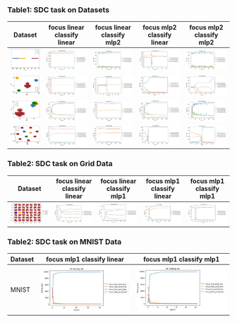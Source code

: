 
### Table1: SDC task on Datasets

| Dataset | focus linear classify linear  | focus linear classify mlp2  | focus mlp2 classify linear  | focus mlp2 classify mlp2 |
| - |     ------      |   --------------------------- |  ---------------------------  |----------------------- |
| <img src= ./plots/convex_instance_noise/ds1_data.png width="200">  | <img src= ./plots/SDC/t0_lin_lin.JPG width="450"> | <img src= ./plots/SDC/t0_lin_mlp2.JPG width="450"> |  <img src= ./plots/SDC/t0_mlp2_lin.JPG width="450"> | <img src= ./plots/SDC/t0_mlp2_mlp2.JPG width="450"> |
| <img src= ./plots/convex_instance_noise/ds2_data.png width="200">  | <img src= ./plots/SDC/t2_lin_lin.JPG width="450"> | <img src= ./plots/SDC/t2_lin_mlp2.JPG width="450"> |  <img src= ./plots/SDC/t2_mlp2_lin.JPG width="450"> | <img src= ./plots/SDC/t2_mlp2_mlp2.JPG width="450"> |
| <img src= ./plots/convex_instance_noise/ds3_data.png width="200">  | <img src= ./plots/SDC/t3_lin_lin.JPG width="450"> | <img src= ./plots/SDC/t3_lin_mlp2.JPG width="450"> |  <img src= ./plots/SDC/t3_mlp2_lin.JPG width="450"> | <img src= ./plots/SDC/t3_mlp2_mlp2.JPG width="450"> |
| <img src= ./plots/convex_instance_noise/ds4_data.png width="200">  | <img src= ./plots/SDC/t4_lin_lin.JPG width="450"> | <img src= ./plots/SDC/t4_lin_mlp2.JPG width="450"> |  <img src= ./plots/SDC/t4_mlp2_lin.JPG width="450"> | <img src= ./plots/SDC/t4_mlp2_mlp2.JPG width="450"> |

### Table2: SDC task on Grid Data

| Dataset | focus linear classify linear  | focus linear classify mlp1  | focus mlp1 classify linear  | focus mlp1 classify mlp1 |
| - |     ------      |   --------------------------- |  ---------------------------  |----------------------- |
| <img src= ./plots/substitution_instance_noise/grid_data.JPG width="450">  | <img src= ./plots/SDC/gd_lin_lin.JPG width="450"> | <img src= ./plots/SDC/gd_lin_mlp1.JPG width="450"> |  <img src= ./plots/SDC/gd_mlp1_lin.JPG width="450"> | <img src= ./plots/SDC/gd_mlp1_mlp1.JPG width="450"> |

### Table2: SDC task on MNIST Data

| Dataset | focus mlp1 classify linear  | focus mlp1 classify mlp1 |
| -------------------------- |  ---------------------------  |----------------------- |
| MNIST  | <img src= ./plots/SDC/mnist_mlp1_lin.JPG width="450"> | <img src= ./plots/SDC/mnist_mlp1_mlp1.JPG width="450"> |
